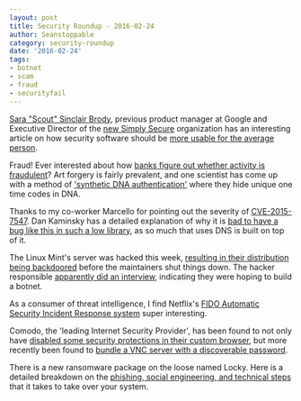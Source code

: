 ```yaml
---
layout: post
title: Security Roundup - 2016-02-24
author: Seanstoppable
category: security-roundup
date: '2016-02-24'
tags:
- botnet
- scam
- fraud
- securityfail
---
```


[Sara "Scout" Sinclair Brody](https://simplysecure.org/who-we-are/#scout), 
previous product manager at Google and Executive Director of the [new Simply 
Secure](https://simplysecure.org) organization has an interesting article on how 
security software should be [more usable for the average 
person](http://www.cfr.org/privacy/protecting-data-privacy-user-friendly-software/p37551).

Fraud! Ever interested about how [banks figure out whether activity is 
fraudulent](http://gizmodo.com/how-banks-use-machine-learning-to-know-a-crooks-using-y-1744771152)? 
Art forgery is fairly prevalent, and one scientist has come up with a method of 
['synthetic DNA authentication'](http://gizmodo.com/forgery-is-getting-so-good-that-scientists-had-to-inven-1736335563) 
where they hide unique one time codes in DNA.

Thanks to my co-worker Marcello for pointing out the severity of 
[CVE-2015-7547](https://cve.mitre.org/cgi-bin/cvename.cgi?name=CVE-2015-7547). 
Dan Kaminsky has a detailed explanation of why it is [bad to have a bug like 
this in such a low library](http://dankaminsky.com/2016/02/20/skeleton/), 
as so much that uses DNS is built on top of it.

The Linux Mint's server was hacked this week, [resulting in their distribution 
being backdoored](https://thehackernews.com/2016/02/linux-mint-hack.html) 
before the maintainers shut things down. The hacker responsible [apparently 
did an interview](http://www.zdnet.com/article/hacker-hundreds-were-tricked-into-installing-linux-mint-backdoor/), 
indicating they were hoping to build a botnet.

As a consumer of threat intelligence, I find Netflix's [FIDO Automatic Security 
Incident Response system](http://techblog.netflix.com/2015/05/introducing-fido-automated-security.html) 
super interesting.

Comodo, the 'leading Internet Security Provider', has been found to not only 
have [disabled some security protections in their custom 
browser](https://threatpost.com/chromodo-browser-disables-same-origin-policy/116131/), 
but more recently been found to [bundle a VNC server with a discoverable 
password](https://threatpost.com/chromodo-browser-disables-same-origin-policy/116131/).

There is a new ransomware package on the loose named Locky. Here is a detailed 
breakdown on the [phishing, social engineering, and technical 
steps](http://blog.continuum.net/new-locky-ransomware-faqs-and-how-msps-can-act-now) 
that it takes to take over your system.
